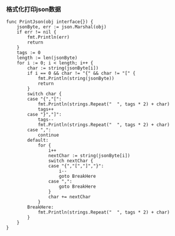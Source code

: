 ### 格式化打印json数据

    func PrintJson(obj interface{}) {
        jsonByte, err := json.Marshal(obj)
        if err != nil {
            fmt.Println(err)
            return
        }
        tags := 0
        length := len(jsonByte)
        for i := 0; i < length; i++ {
            char := string(jsonByte[i])
            if i == 0 && char != "{" && char != "[" {
                fmt.Println(string(jsonByte))
                return
            }
            switch char {
            case "{","[":
                fmt.Println(strings.Repeat("  ", tags * 2) + char)
                tags++
            case "}","]":
                tags--
                fmt.Println(strings.Repeat("  ", tags * 2) + char)
            case ",":
                continue
            default:
                for {
                    i++
                    nextChar := string(jsonByte[i])
                    switch nextChar {
                    case "{","[","]","}":
                        i--
                        goto BreakHere
                    case ",":
                        goto BreakHere
                    }
                    char += nextChar
                }
            BreakHere:
                fmt.Println(strings.Repeat("  ", tags * 2) + char)
            }
        }
    }